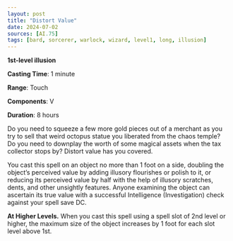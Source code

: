 ```yaml
---
layout: post
title: "Distort Value"
date: 2024-07-02
sources: [AI.75]
tags: [bard, sorcerer, warlock, wizard, level1, long, illusion]
---
```


**1st-level illusion**

**Casting Time**: 1 minute

**Range**: Touch

**Components**: V

**Duration**: 8 hours

Do you need to squeeze a few more gold pieces out of a merchant as you try to sell that weird octopus statue you liberated from the chaos temple? Do you need to downplay the worth of some magical assets when the tax collector stops by? Distort value has you covered.

You cast this spell on an object no more than 1 foot on a side, doubling the object’s perceived value by adding illusory flourishes or polish to it, or reducing its perceived value by half with the help of illusory scratches, dents, and other unsightly features. Anyone examining the object can ascertain its true value with a successful Intelligence (Investigation) check against your spell save DC.

**At Higher Levels.** When you cast this spell using a spell slot of 2nd level or higher, the maximum size of the object increases by 1 foot for each slot level above 1st.
